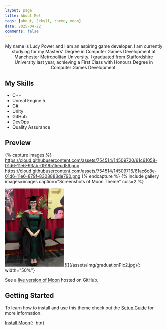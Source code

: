 ```yaml
---
layout: page
title: About Me!
tags: [about, Jekyll, theme, moon]
date: 2025-04-22
comments: false
---
```


<center>My name is Lucy Power and I am an aspiring game developer. I am currently studying for my Masters' Degree in Computer Games Development at Manchester Metropolitan University. I graduated from Staffordshire University last year, achieving a First Class with Honours Degree in Computer Games Development.</center>

## My Skills

-   C++
-   Unreal Engine 5
-   C#
-   Unity
-   GitHub
-   DevOps
-   Quality Assurance

## Preview

{% capture images %}
https://cloud.githubusercontent.com/assets/754514/14509720/61c61058-01d6-11e6-93ab-0918515ecd56.png
https://cloud.githubusercontent.com/assets/754514/14509716/61ac6c8e-01d6-11e6-879f-8308883de790.png
{% endcapture %}
{% include gallery images=images caption="Screenshots of Moon Theme" cols=2 %}


<img src="https://github.com/lucypower/portfolio/blob/6da70a426d7f562b5ea0623df9c3090bb8507b2d/assets/img/graduationPic2.jpg?raw=true" height="250"/>
![](/assets/img/graduationPic2.jpg){: width="50%"}


See a [live version of Moon](http://TolgaTatli.github.io/Moonrise) hosted on GitHub.

## Getting Started

To learn how to install and use this theme check out the [Setup Guide](http://taylantatli.me/Moon/moon-theme/) for more information.

[Install Moon](https://github.com/TolgaTatli/Moonrise){: .btn}
